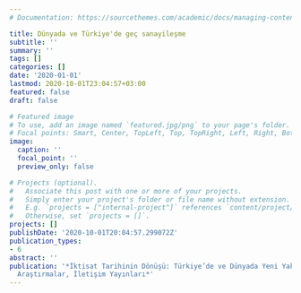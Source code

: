 ```yaml
---
# Documentation: https://sourcethemes.com/academic/docs/managing-content/

title: Dünyada ve Türkiye'de geç sanayileşme
subtitle: ''
summary: ''
tags: []
categories: []
date: '2020-01-01'
lastmod: 2020-10-01T23:04:57+03:00
featured: false
draft: false

# Featured image
# To use, add an image named `featured.jpg/png` to your page's folder.
# Focal points: Smart, Center, TopLeft, Top, TopRight, Left, Right, BottomLeft, Bottom, BottomRight.
image:
  caption: ''
  focal_point: ''
  preview_only: false

# Projects (optional).
#   Associate this post with one or more of your projects.
#   Simply enter your project's folder or file name without extension.
#   E.g. `projects = ["internal-project"]` references `content/project/deep-learning/index.md`.
#   Otherwise, set `projects = []`.
projects: []
publishDate: '2020-10-01T20:04:57.299072Z'
publication_types:
- 6
abstract: ''
publication: '*İktisat Tarihinin Dönüşü: Türkiye’de ve Dünyada Yeni Yaklaşımlar ve
  Araştırmalar, İletişim Yayınları*'
---
```

